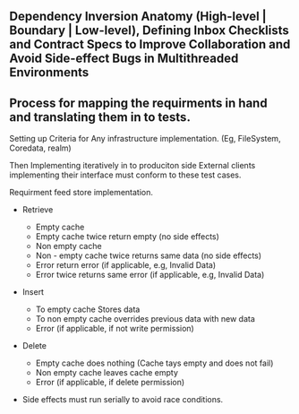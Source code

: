 
## Dependency Inversion Anatomy (High-level | Boundary | Low-level), Defining Inbox Checklists and Contract Specs to Improve Collaboration and Avoid Side-effect Bugs in Multithreaded Environments

## Process for mapping the requirments in hand and translating them in to tests.

Setting up Criteria for Any infrastructure implementation. (Eg, FileSystem, Coredata, realm)

Then Implementing iteratively in to produciton side
External clients implementing their interface must conform to these test cases.

Requirment feed store implementation.

- Retrieve
    - Empty cache
    - Empty cache twice return empty (no side effects)
    - Non empty cache 
    - Non - empty cache twice returns same data (no side effects)
    - Error return error (if applicable, e.g, Invalid Data)
    - Error twice returns same error (if applicable, e.g, Invalid Data)

- Insert
    - To empty cache Stores data
    - To non empty cache overrides previous data with new data
    - Error (if applicable, if not write permission)
    
- Delete
    - Empty cache does nothing (Cache tays empty and does not fail)
    - Non empty cache leaves cache empty
    - Error (if applicable, if delete permission)
    
- Side effects must run serially to avoid race conditions.
